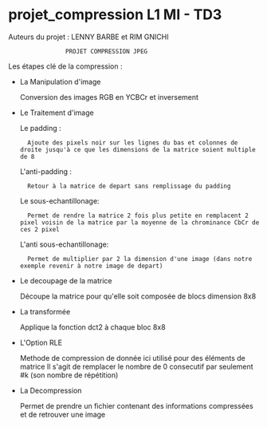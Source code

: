 # projet_compression L1 MI - TD3 


Auteurs du projet : LENNY BARBE et RIM GNICHI 



                    PROJET COMPRESSION JPEG



Les étapes clé de la compression :



- La Manipulation d'image 

    Conversion des images RGB en YCBCr et inversement

- Le Traitement d'image 

    Le padding :
    
        Ajoute des pixels noir sur les lignes du bas et colonnes de droite jusqu'à ce que les dimensions de la matrice soient multiple de 8

    L'anti-padding :
    
        Retour à la matrice de depart sans remplissage du padding

    Le sous-echantillonage:
    
        Permet de rendre la matrice 2 fois plus petite en remplacent 2 pixel voisin de la matrice par la moyenne de la chrominance CbCr de ces 2 pixel
    
    L'anti sous-echantillonage:
    
        Permet de multiplier par 2 la dimension d'une image (dans notre exemple revenir à notre image de depart) 

- Le decoupage de la matrice

    Découpe la matrice pour qu'elle soit composée de blocs dimension 8x8

- La transformée

    Applique la fonction dct2 à chaque bloc 8x8


- L'Option RLE

    Methode de compression de donnée ici utilisé pour des éléments de matrice
    Il s'agit de remplacer le nombre de 0 consecutif par seulement #k (son nombre de répétition)

- La Decompression 


    Permet de prendre un fichier contenant des informations compressées et de retrouver une image


